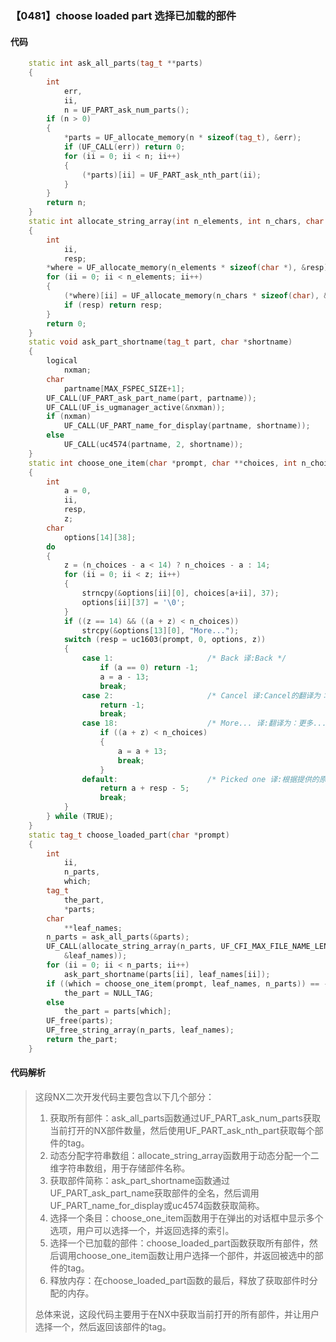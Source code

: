 ### 【0481】choose loaded part 选择已加载的部件

#### 代码

```cpp
    static int ask_all_parts(tag_t **parts)  
    {  
        int  
            err,  
            ii,  
            n = UF_PART_ask_num_parts();  
        if (n > 0)  
        {  
            *parts = UF_allocate_memory(n * sizeof(tag_t), &err);  
            if (UF_CALL(err)) return 0;  
            for (ii = 0; ii < n; ii++)  
            {  
                (*parts)[ii] = UF_PART_ask_nth_part(ii);  
            }  
        }  
        return n;  
    }  
    static int allocate_string_array(int n_elements, int n_chars, char ***where)  
    {  
        int  
            ii,  
            resp;  
        *where = UF_allocate_memory(n_elements * sizeof(char *), &resp);  
        for (ii = 0; ii < n_elements; ii++)  
        {  
            (*where)[ii] = UF_allocate_memory(n_chars * sizeof(char), &resp);  
            if (resp) return resp;  
        }  
        return 0;  
    }  
    static void ask_part_shortname(tag_t part, char *shortname)  
    {  
        logical  
            nxman;  
        char  
            partname[MAX_FSPEC_SIZE+1];  
        UF_CALL(UF_PART_ask_part_name(part, partname));  
        UF_CALL(UF_is_ugmanager_active(&nxman));  
        if (nxman)  
            UF_CALL(UF_PART_name_for_display(partname, shortname));  
        else  
            UF_CALL(uc4574(partname, 2, shortname));  
    }  
    static int choose_one_item(char *prompt, char **choices, int n_choices)  
    {  
        int  
            a = 0,  
            ii,  
            resp,  
            z;  
        char  
            options[14][38];  
        do  
        {  
            z = (n_choices - a < 14) ? n_choices - a : 14;  
            for (ii = 0; ii < z; ii++)  
            {  
                strncpy(&options[ii][0], choices[a+ii], 37);  
                options[ii][37] = '\0';  
            }  
            if ((z == 14) && ((a + z) < n_choices))  
                strcpy(&options[13][0], "More...");  
            switch (resp = uc1603(prompt, 0, options, z))  
            {  
                case 1:                     /* Back 译:Back */  
                    if (a == 0) return -1;  
                    a = a - 13;  
                    break;  
                case 2:                     /* Cancel 译:Cancel的翻译为：取消 */  
                    return -1;  
                    break;  
                case 18:                    /* More... 译:翻译为：更多... */  
                    if ((a + z) < n_choices)  
                    {  
                        a = a + 13;  
                        break;  
                    }  
                default:                    /* Picked one 译:根据提供的原文，翻译为“选中一个”。 */  
                    return a + resp - 5;  
                    break;  
            }  
        } while (TRUE);  
    }  
    static tag_t choose_loaded_part(char *prompt)  
    {  
        int  
            ii,  
            n_parts,  
            which;  
        tag_t  
            the_part,  
            *parts;  
        char  
            **leaf_names;  
        n_parts = ask_all_parts(&parts);  
        UF_CALL(allocate_string_array(n_parts, UF_CFI_MAX_FILE_NAME_LEN,  
            &leaf_names));  
        for (ii = 0; ii < n_parts; ii++)  
            ask_part_shortname(parts[ii], leaf_names[ii]);  
        if ((which = choose_one_item(prompt, leaf_names, n_parts)) == -1)  
            the_part = NULL_TAG;  
        else  
            the_part = parts[which];  
        UF_free(parts);  
        UF_free_string_array(n_parts, leaf_names);  
        return the_part;  
    }

```

#### 代码解析

> 这段NX二次开发代码主要包含以下几个部分：
>
> 1. 获取所有部件：ask_all_parts函数通过UF_PART_ask_num_parts获取当前打开的NX部件数量，然后使用UF_PART_ask_nth_part获取每个部件的tag。
> 2. 动态分配字符串数组：allocate_string_array函数用于动态分配一个二维字符串数组，用于存储部件名称。
> 3. 获取部件简称：ask_part_shortname函数通过UF_PART_ask_part_name获取部件的全名，然后调用UF_PART_name_for_display或uc4574函数获取简称。
> 4. 选择一个条目：choose_one_item函数用于在弹出的对话框中显示多个选项，用户可以选择一个，并返回选择的索引。
> 5. 选择一个已加载的部件：choose_loaded_part函数获取所有部件，然后调用choose_one_item函数让用户选择一个部件，并返回被选中的部件的tag。
> 6. 释放内存：在choose_loaded_part函数的最后，释放了获取部件时分配的内存。
>
> 总体来说，这段代码主要用于在NX中获取当前打开的所有部件，并让用户选择一个，然后返回该部件的tag。
>
